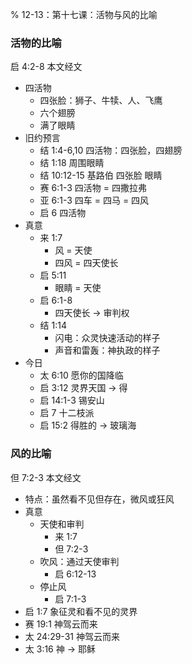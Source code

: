 % 12-13：第十七课：活物与风的比喻

### 活物的比喻

启 4:2-8 本文经文

- 四活物
    - 四张脸：狮子、牛犊、人、飞鹰
    - 六个翅膀
    - 满了眼睛
- 旧约预言
    - 结 1:4-6,10 四活物：四张脸，四翅膀
    - 结 1:18 周围眼睛
    - 结 10:12-15 基路伯 四张脸 眼睛
    - 赛 6:1-3 四活物 = 四撒拉弗
    - 亚 6:1-3 四车 = 四马 = 四风
    - 启 6 四活物
- 真意
    - 来 1:7
        - 风 = 天使
        - 四风 = 四天使长
    - 启 5:11
        - 眼睛 = 天使
    - 启 6:1-8
        - 四天使长 → 审判权
    - 结 1:14
        - 闪电：众灵快速活动的样子
        - 声音和雷轰：神执政的样子
- 今日
    - 太 6:10 愿你的国降临
    - 启 3:12 灵界天国 → 得
    - 启 14:1-3 锡安山
    - 启 7 十二枝派
    - 启 15:2 得胜的 → 玻璃海

### 风的比喻

但 7:2-3 本文经文

- 特点：虽然看不见但存在，微风或狂风
- 真意
    - 天使和审判
        - 来 1:7
        - 但 7:2-3 
    - 吹风：通过天使审判
        - 启 6:12-13
    - 停止风
        - 启 7:1-3
- 启 1:7 象征灵和看不见的灵界
- 赛 19:1 神驾云而来
- 太 24:29-31 神驾云而来
- 太 3:16 神 → 耶稣
